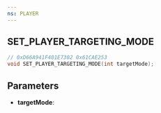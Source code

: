 ```yaml
---
ns: PLAYER
---
```

## SET_PLAYER_TARGETING_MODE

```c
// 0xD66A941F401E7302 0x61CAE253
void SET_PLAYER_TARGETING_MODE(int targetMode);
```

## Parameters
* **targetMode**:
